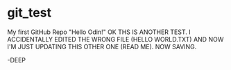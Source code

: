 # git_test
My first GitHub Repo
"Hello Odin!" 
OK THS IS ANOTHER TEST. I ACCIDENTALLY EDITED THE WRONG FILE (HELLO WORLD.TXT) AND NOW I'M JUST UPDATING THIS 
OTHER ONE (READ ME). NOW SAVING. 

-DEEP
